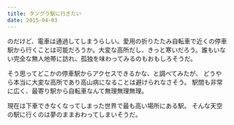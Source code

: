 ```yaml
---
title: タングラ駅に行きたい
date: 2015-04-03
---
```


のだけど、電車は通過してしまうらしい。愛用の折りたたみ自転車で近くの停車駅から行くことは可能だろうか。大変な高所だし、きっと寒いだろう。誰もいない完全な無人地帯に訪れ、孤独を味わってみるのもおもしろそうだ。

そう思ってどこかの停車駅からアクセスできるかな、と調べてみたが、
どうやら本当に大変な高所であり高山病になることは避けられなさそう。
駅間も非常に広く、最寄り駅から自転車なんて無理無理無理。

現在は下車できなくなってしまった世界で最も高い場所にある駅。
そんな天空の駅に行くのは夢のままおわってしまいそうだ。
